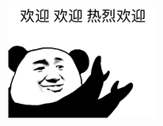 ![img](huanying.gif)

<!--
**cherishsince/cherishsince** is a ✨ _special_ ✨ repository because its `README.md` (this file) appears on your GitHub profile.


### Hi 👋


I Aliu, Welcome to my homepage 💬

Here are some ideas to get you started:

- 🔭 I’m currently working on ...
- 🌱 I’m currently learning ...
- 👯 I’m looking to collaborate on ...
- 🤔 I’m looking for help with ...
- 💬 Ask me about ...
- 📫 How to reach me: ...
- 😄 Pronouns: ...
- ⚡ Fun fact: ...
-->
